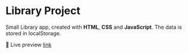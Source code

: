 # Library Project
Small Library app, created with **HTML**, **CSS** and **JavaScript**. The data is stored in localStorage.

:link: Live preview [link](https://furip0x.github.io/library_project/ "Live Demo")

